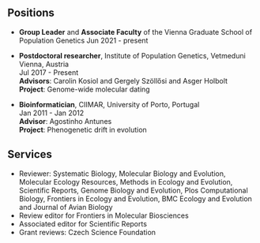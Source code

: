 ## Positions

*	**Group Leader** and **Associate Faculty** of the Vienna Graduate School of Population Genetics 
Jun 2021 - present

* **Postdoctoral researcher**, Institute of Population Genetics, Vetmeduni Vienna, Austria <br/>
Jul 2017 - Present <br/>
**Advisors**: Carolin Kosiol and Gergely Szöllősi and Asger Holbolt <br/>
**Project**: Genome-wide molecular dating

* **Bioinformatician**, CIIMAR, University of Porto, Portugal <br/>
Jan 2011 - Jan 2012 <br/>
 **Advisor**: Agostinho Antunes<br/>
**Project**: Phenogenetic drift in evolution <br/>


## Services

*	Reviewer: Systematic Biology, Molecular Biology and Evolution, Molecular Ecology Resources, Methods in Ecology and Evolution, Scientific Reports, Genome Biology and Evolution, Plos Computational Biology, Frontiers in Ecology and Evolution, BMC Ecology and Evolution and Journal of Avian Biology 
*	Review editor for Frontiers in Molecular Biosciences 
*	Associated editor for Scientific Reports
*	Grant reviews: Czech Science Foundation
